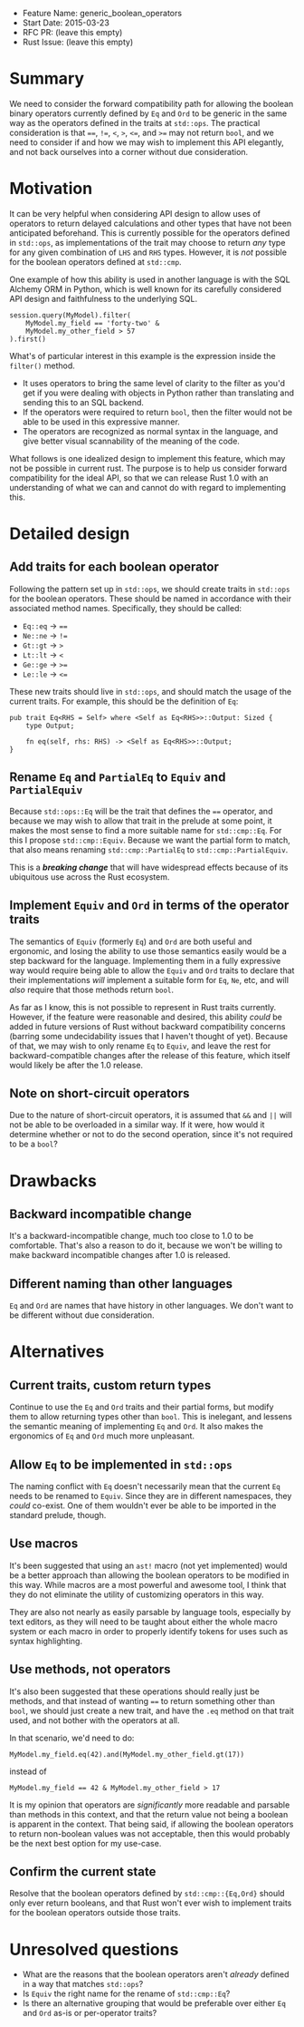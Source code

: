 - Feature Name: generic_boolean_operators
- Start Date: 2015-03-23
- RFC PR: (leave this empty)
- Rust Issue: (leave this empty)

# Summary

We need to consider the forward compatibility path for allowing the boolean binary operators currently defined by `Eq` and `Ord` to be generic in the same way as the operators defined in the traits at `std::ops`. The practical consideration is that `==`, `!=`, `<`, `>`, `<=`, and `>=` may not return `bool`, and we need to consider if and how we may wish to implement this API elegantly, and not back ourselves into a corner without due consideration.

# Motivation

It can be very helpful when considering API design to allow uses of operators to return delayed calculations and other types that have not been anticipated beforehand. This is currently possible for the operators defined in `std::ops`, as implementations of the trait may choose to return _any_ type for any given combination of `LHS` and `RHS` types. However, it is _not_ possible for the boolean operators defined at `std::cmp`.

One example of how this ability is used in another language is with the SQL Alchemy ORM in Python, which is well known for its carefully considered API design and faithfulness to the underlying SQL.


```
session.query(MyModel).filter(
    MyModel.my_field == 'forty-two' &
    MyModel.my_other_field > 57
).first()
```

What's of particular interest in this example is the expression inside the `filter()` method.

* It uses operators to bring the same level of clarity to the filter as you'd get if you were dealing with objects in Python rather than translating and sending this to an SQL backend.
* If the operators were required to return `bool`, then the filter would not be able to be used in this expressive manner.
* The operators are recognized as normal syntax in the language, and give better visual scannability of the meaning of the code.

What follows is one idealized design to implement this feature, which may not be possible in current rust. The purpose is to help us consider forward compatibility for the ideal API, so that we can release Rust 1.0 with an understanding of what we can and cannot do with regard to implementing this. 


# Detailed design

## Add traits for each boolean operator

Following the pattern set up in `std::ops`, we should create traits in `std::ops` for the boolean operators. These should be named in accordance with their associated method names. Specifically, they should be called:

* `Eq::eq` -> `==`
* `Ne::ne` -> `!=`
* `Gt::gt` -> `>`
* `Lt::lt` -> `<`
* `Ge::ge` -> `>=`
* `Le::le` -> `<=`

These new traits should live in `std::ops`, and should match the usage of the current traits. For example, this should be the definition of `Eq`:

```
pub trait Eq<RHS = Self> where <Self as Eq<RHS>>::Output: Sized {
    type Output;
    
    fn eq(self, rhs: RHS) -> <Self as Eq<RHS>>::Output;
}
```

## Rename `Eq` and `PartialEq` to `Equiv` and `PartialEquiv`

Because `std::ops::Eq` will be the trait that defines the `==` operator, and because we may wish to allow that trait in the prelude at some point, it makes the most sense to find a more suitable name for `std::cmp::Eq`. For this I propose `std::cmp::Equiv`. Because we want the partial form to match, that also means renaming `std::cmp::PartialEq` to `std::cmp::PartialEquiv`.

This is a **_breaking change_** that will have widespread effects because of its ubiquitous use across the Rust ecosystem.

## Implement `Equiv` and `Ord` in terms of the operator traits

The semantics of `Equiv` (formerly `Eq`) and `Ord` are both useful and ergonomic, and losing the ability to use those semantics easily would be a step backward for the language. Implementing them in a fully expressive way would require being able to allow the `Equiv` and `Ord` traits to declare that their implementations _will_ implement a suitable form for `Eq`, `Ne`, etc, and will _also_ require that those methods return `bool`.

As far as I know, this is not possible to represent in Rust traits currently. However, if the feature were reasonable and desired, this ability _could_ be added in future versions of Rust without backward compatibility concerns (barring some undecidability issues that I haven't thought of yet). Because of that, we may wish to only rename `Eq` to `Equiv`, and leave the rest for backward-compatible changes after the release of this feature, which itself would likely be after the 1.0 release.

## Note on short-circuit operators

Due to the nature of short-circuit operators, it is assumed that `&&` and `||` will not be able to be overloaded in a similar way. If it were, how would it determine whether or not to do the second operation, since it's not required to be a `bool`?

# Drawbacks

## Backward incompatible change

It's a backward-incompatible change, much too close to 1.0 to be comfortable. That's also a reason to do it, because we won't be willing to make backward incompatible changes after 1.0 is released.

## Different naming than other languages
`Eq` and `Ord` are names that have history in other languages. We don't want to be different without due consideration.

# Alternatives

## Current traits, custom return types

Continue to use the `Eq` and `Ord` traits and their partial forms, but modify them to allow returning types other than `bool`. This is inelegant, and lessens the semantic meaning of implementing `Eq` and `Ord`. It also makes the ergonomics of `Eq` and `Ord` much more unpleasant.

## Allow `Eq` to be implemented in `std::ops`

The naming conflict with `Eq` doesn't necessarily mean that the current `Eq` needs to be renamed to `Equiv`. Since they are in different namespaces, they _could_ co-exist. One of them wouldn't ever be able to be imported in the standard prelude, though.

## Use macros

It's been suggested that using an `ast!` macro (not yet implemented) would be a better approach than allowing the boolean operators to be modified in this way. While macros are a most powerful and awesome tool, I think that they do not eliminate the utility of customizing operators in this way.

They are also not nearly as easily parsable by language tools, especially by text editors, as they will need to be taught about either the whole macro system or each macro in order to properly identify tokens for uses such as syntax highlighting.

## Use methods, not operators

It's also been suggested that these operations should really just be methods, and that instead of wanting `==` to return something other than `bool`, we should just create a new trait, and have the `.eq` method on that trait used, and not bother with the operators at all.

In that scenario, we'd need to do:

```
MyModel.my_field.eq(42).and(MyModel.my_other_field.gt(17))
```

instead of

```
MyModel.my_field == 42 & MyModel.my_other_field > 17
```

It is my opinion that operators are _significantly_ more readable and parsable than methods in this context, and that the return value not being a boolean is apparent in the context. That being said, if allowing the boolean operators to return non-boolean values was not acceptable, then this would probably be the next best option for my use-case.

## Confirm the current state

Resolve that the boolean operators defined by `std::cmp::{Eq,Ord}` should only ever return booleans, and that Rust won't ever wish to implement traits for the boolean operators outside those traits.

# Unresolved questions

* What are the reasons that the boolean operators aren't _already_ defined in a way that matches `std::ops`?
* Is `Equiv` the right name for the rename of `std::cmp::Eq`?
* Is there an alternative grouping that would be preferable over either `Eq` and `Ord` as-is or per-operator traits?
